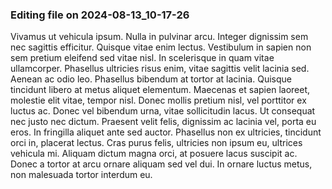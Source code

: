 

### Editing file on 2024-08-13_10-17-26

Vivamus ut vehicula ipsum. Nulla in pulvinar arcu. Integer dignissim sem nec sagittis efficitur. Quisque vitae enim lectus. Vestibulum in sapien non sem pretium eleifend sed vitae nisl. In scelerisque in quam vitae ullamcorper. Phasellus ultricies risus enim, vitae sagittis velit lacinia sed. Aenean ac odio leo. Phasellus bibendum at tortor at lacinia. Quisque tincidunt libero at metus aliquet elementum.
Maecenas et sapien laoreet, molestie elit vitae, tempor nisl. Donec mollis pretium nisl, vel porttitor ex luctus ac. Donec vel bibendum urna, vitae sollicitudin lacus. Ut consequat nec justo nec dictum. Praesent velit felis, dignissim ac lacinia vel, porta eu eros. In fringilla aliquet ante sed auctor. Phasellus non ex ultricies, tincidunt orci in, placerat lectus. Cras purus felis, ultricies non ipsum eu, ultrices vehicula mi. Aliquam dictum magna orci, at posuere lacus suscipit ac. Donec a tortor at arcu ornare aliquam sed vel dui. In ornare luctus metus, non malesuada tortor interdum eu.


